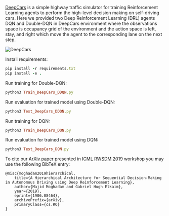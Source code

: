 [DeepCars](https://github.com/MajidMoghadam2006/gym-deepcars) is a simple highway traffic simulator for training Reinforcement Learning agents to perform the high-level decision making on self-driving cars. Here we provided two Deep Reinforcement Learning (DRL) agents DQN and Double-DQN in DeepCars environment where the observations space is occupancy grid of the environment and the action space is left, stay, and right which move the agent to the corresponding lane on the next step. 

![DeepCars](image/DeepCars_Screen.png)

Install requirements:

```ruby
pip install -r requirements.txt
pip install -e .
```

Run training for Double-DQN:

```ruby
python3 Train_DeepCars_DDQN.py
```

Run evaluation for trained model using Double-DQN:

```ruby
python3 Test_DeepCars_DDQN.py
```

Run training for DQN:

```ruby
python3 Train_DeepCars_DQN.py
```

Run evaluation for trained model using DQN:

```ruby
python3 Test_DeepCars_DQN.py
```


To cite our [ArXiv paper](https://arxiv.org/abs/1906.08464) presented in [ICML RWSDM 2019](https://realworld-sdm.github.io/) workshop you may use the following BibTeX entry:

```
@misc{moghadam2019hierarchical,
    title={A Hierarchical Architecture for Sequential Decision-Making in Autonomous Driving using Deep Reinforcement Learning},
    author={Majid Moghadam and Gabriel Hugh Elkaim},
    year={2019},
    eprint={1906.08464},
    archivePrefix={arXiv},
    primaryClass={cs.RO}
}
```
